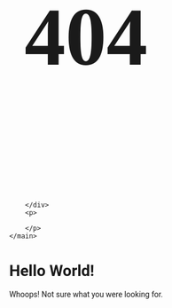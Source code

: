 <html lang="en">
<head>
    <meta charset="UTF-8">
    <meta name="viewport" content="width=device-width, initial-scale=1.0">
    <title>Page Not Found</title>
    <link rel="preconnect" href="https://fonts.gstatic.com">
    <link href="https://fonts.googleapis.com/css2?family=Chango&family=Roboto:wght@300&display=swap" rel="stylesheet">
    <style>
        body{
            background-image: ;
            background-size: cover;
            font-family: 'Roboto', 'sans-serif';
        }
        main{
            display: flex;
            height: 100vh;
            justify-content: center;
            align-items: center;
            flex-direction: column;
        }
        .header404{
            font-family: 'Chango', cursive;
            font-size: 148px;
        }
        .content404{
            text-align: center;
        }
    </style>
</head>
<body>
    <main>
        <h4 class="header404">404</h4>
        <div class="content-404">
           
        </div>
        <p>
            
        </p>
    </main>
    
</body>
</html>

<html>
<head>
<style>
<div style="background-image: url('https://user-images.githubusercontent.com/94929988/143148879-736a3bbf-5bf9-4cd1-ae60-32daf90f9002.png');">
</style>
</head>
<body>

<h1>Hello World!</h1>

<p>Whoops! Not sure what you were looking for.</p>

</body>
</html>


